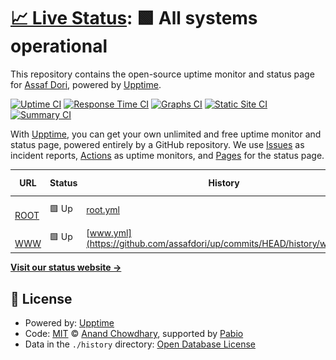 # [📈 Live Status](https://demo.upptime.js.org): <!--live status--> **🟩 All systems operational**

This repository contains the open-source uptime monitor and status page for [Assaf Dori](assafdori.com), powered by [Upptime](https://github.com/upptime/upptime).

[![Uptime CI](https://github.com/assafdori/up/workflows/Uptime%20CI/badge.svg)](https://github.com/assafdori/up/actions?query=workflow%3A%22Uptime+CI%22)
[![Response Time CI](https://github.com/assafdori/up/workflows/Response%20Time%20CI/badge.svg)](https://github.com/assafdori/up/actions?query=workflow%3A%22Response+Time+CI%22)
[![Graphs CI](https://github.com/assafdori/up/workflows/Graphs%20CI/badge.svg)](https://github.com/assafdori/up/actions?query=workflow%3A%22Graphs+CI%22)
[![Static Site CI](https://github.com/assafdori/up/workflows/Static%20Site%20CI/badge.svg)](https://github.com/assafdori/up/actions?query=workflow%3A%22Static+Site+CI%22)
[![Summary CI](https://github.com/assafdori/up/workflows/Summary%20CI/badge.svg)](https://github.com/assafdori/up/actions?query=workflow%3A%22Summary+CI%22)

With [Upptime](https://upptime.js.org), you can get your own unlimited and free uptime monitor and status page, powered entirely by a GitHub repository. We use [Issues](https://github.com/assafdori/up/issues) as incident reports, [Actions](https://github.com/assafdori/up/actions) as uptime monitors, and [Pages](https://demo.upptime.js.org) for the status page.

<!--start: status pages-->
<!-- This summary is generated by Upptime (https://github.com/upptime/upptime) -->
<!-- Do not edit this manually, your changes will be overwritten -->
<!-- prettier-ignore -->
| URL | Status | History | Response Time | Uptime |
| --- | ------ | ------- | ------------- | ------ |
| <img alt="" src="https://icons.duckduckgo.com/ip3/assafdori.com.ico" height="13"> [ROOT](https://assafdori.com) | 🟩 Up | [root.yml](https://github.com/assafdori/up/commits/HEAD/history/root.yml) | <details><summary><img alt="Response time graph" src="./graphs/root/response-time-week.png" height="20"> 3714ms</summary><br><a href="https://assafdori.com/history/root"><img alt="Response time 3724" src="https://img.shields.io/endpoint?url=https%3A%2F%2Fraw.githubusercontent.com%2Fassafdori%2Fup%2FHEAD%2Fapi%2Froot%2Fresponse-time.json"></a><br><a href="https://assafdori.com/history/root"><img alt="24-hour response time 5043" src="https://img.shields.io/endpoint?url=https%3A%2F%2Fraw.githubusercontent.com%2Fassafdori%2Fup%2FHEAD%2Fapi%2Froot%2Fresponse-time-day.json"></a><br><a href="https://assafdori.com/history/root"><img alt="7-day response time 3714" src="https://img.shields.io/endpoint?url=https%3A%2F%2Fraw.githubusercontent.com%2Fassafdori%2Fup%2FHEAD%2Fapi%2Froot%2Fresponse-time-week.json"></a><br><a href="https://assafdori.com/history/root"><img alt="30-day response time 3724" src="https://img.shields.io/endpoint?url=https%3A%2F%2Fraw.githubusercontent.com%2Fassafdori%2Fup%2FHEAD%2Fapi%2Froot%2Fresponse-time-month.json"></a><br><a href="https://assafdori.com/history/root"><img alt="1-year response time 3724" src="https://img.shields.io/endpoint?url=https%3A%2F%2Fraw.githubusercontent.com%2Fassafdori%2Fup%2FHEAD%2Fapi%2Froot%2Fresponse-time-year.json"></a></details> | <details><summary><a href="https://assafdori.com/history/root">100.00%</a></summary><a href="https://assafdori.com/history/root"><img alt="All-time uptime 99.82%" src="https://img.shields.io/endpoint?url=https%3A%2F%2Fraw.githubusercontent.com%2Fassafdori%2Fup%2FHEAD%2Fapi%2Froot%2Fuptime.json"></a><br><a href="https://assafdori.com/history/root"><img alt="24-hour uptime 100.00%" src="https://img.shields.io/endpoint?url=https%3A%2F%2Fraw.githubusercontent.com%2Fassafdori%2Fup%2FHEAD%2Fapi%2Froot%2Fuptime-day.json"></a><br><a href="https://assafdori.com/history/root"><img alt="7-day uptime 100.00%" src="https://img.shields.io/endpoint?url=https%3A%2F%2Fraw.githubusercontent.com%2Fassafdori%2Fup%2FHEAD%2Fapi%2Froot%2Fuptime-week.json"></a><br><a href="https://assafdori.com/history/root"><img alt="30-day uptime 99.82%" src="https://img.shields.io/endpoint?url=https%3A%2F%2Fraw.githubusercontent.com%2Fassafdori%2Fup%2FHEAD%2Fapi%2Froot%2Fuptime-month.json"></a><br><a href="https://assafdori.com/history/root"><img alt="1-year uptime 99.82%" src="https://img.shields.io/endpoint?url=https%3A%2F%2Fraw.githubusercontent.com%2Fassafdori%2Fup%2FHEAD%2Fapi%2Froot%2Fuptime-year.json"></a></details>
| <img alt="" src="https://icons.duckduckgo.com/ip3/www.assafdori.com.ico" height="13"> [WWW](https://www.assafdori.com) | 🟩 Up | [www.yml](https://github.com/assafdori/up/commits/HEAD/history/www.yml) | <details><summary><img alt="Response time graph" src="./graphs/www/response-time-week.png" height="20"> 2270ms</summary><br><a href="https://assafdori.com/history/www"><img alt="Response time 2420" src="https://img.shields.io/endpoint?url=https%3A%2F%2Fraw.githubusercontent.com%2Fassafdori%2Fup%2FHEAD%2Fapi%2Fwww%2Fresponse-time.json"></a><br><a href="https://assafdori.com/history/www"><img alt="24-hour response time 42" src="https://img.shields.io/endpoint?url=https%3A%2F%2Fraw.githubusercontent.com%2Fassafdori%2Fup%2FHEAD%2Fapi%2Fwww%2Fresponse-time-day.json"></a><br><a href="https://assafdori.com/history/www"><img alt="7-day response time 2270" src="https://img.shields.io/endpoint?url=https%3A%2F%2Fraw.githubusercontent.com%2Fassafdori%2Fup%2FHEAD%2Fapi%2Fwww%2Fresponse-time-week.json"></a><br><a href="https://assafdori.com/history/www"><img alt="30-day response time 2420" src="https://img.shields.io/endpoint?url=https%3A%2F%2Fraw.githubusercontent.com%2Fassafdori%2Fup%2FHEAD%2Fapi%2Fwww%2Fresponse-time-month.json"></a><br><a href="https://assafdori.com/history/www"><img alt="1-year response time 2420" src="https://img.shields.io/endpoint?url=https%3A%2F%2Fraw.githubusercontent.com%2Fassafdori%2Fup%2FHEAD%2Fapi%2Fwww%2Fresponse-time-year.json"></a></details> | <details><summary><a href="https://assafdori.com/history/www">100.00%</a></summary><a href="https://assafdori.com/history/www"><img alt="All-time uptime 99.82%" src="https://img.shields.io/endpoint?url=https%3A%2F%2Fraw.githubusercontent.com%2Fassafdori%2Fup%2FHEAD%2Fapi%2Fwww%2Fuptime.json"></a><br><a href="https://assafdori.com/history/www"><img alt="24-hour uptime 100.00%" src="https://img.shields.io/endpoint?url=https%3A%2F%2Fraw.githubusercontent.com%2Fassafdori%2Fup%2FHEAD%2Fapi%2Fwww%2Fuptime-day.json"></a><br><a href="https://assafdori.com/history/www"><img alt="7-day uptime 100.00%" src="https://img.shields.io/endpoint?url=https%3A%2F%2Fraw.githubusercontent.com%2Fassafdori%2Fup%2FHEAD%2Fapi%2Fwww%2Fuptime-week.json"></a><br><a href="https://assafdori.com/history/www"><img alt="30-day uptime 99.82%" src="https://img.shields.io/endpoint?url=https%3A%2F%2Fraw.githubusercontent.com%2Fassafdori%2Fup%2FHEAD%2Fapi%2Fwww%2Fuptime-month.json"></a><br><a href="https://assafdori.com/history/www"><img alt="1-year uptime 99.82%" src="https://img.shields.io/endpoint?url=https%3A%2F%2Fraw.githubusercontent.com%2Fassafdori%2Fup%2FHEAD%2Fapi%2Fwww%2Fuptime-year.json"></a></details>

<!--end: status pages-->

[**Visit our status website →**](https://demo.upptime.js.org)

## 📄 License

- Powered by: [Upptime](https://github.com/upptime/upptime)
- Code: [MIT](./LICENSE) © [Anand Chowdhary](https://anandchowdhary.com), supported by [Pabio](https://pabio.com)
- Data in the `./history` directory: [Open Database License](https://opendatacommons.org/licenses/odbl/1-0/)
